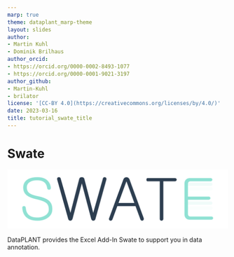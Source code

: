```yaml
---
marp: true
theme: dataplant_marp-theme
layout: slides
author:
- Martin Kuhl
- Dominik Brilhaus
author_orcid:
- https://orcid.org/0000-0002-8493-1077
- https://orcid.org/0000-0001-9021-3197
author_github:
- Martin-Kuhl
- brilator
license: '[CC-BY 4.0](https://creativecommons.org/licenses/by/4.0/)'
date: 2023-03-16
title: tutorial_swate_title
---
```


# Swate 

![](../images/_logos/Swate/Swate_logo_for_excel.svg)

DataPLANT provides the Excel Add-In Swate to support you in data annotation.
